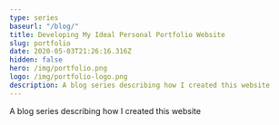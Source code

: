 ```yaml
---
type: series
baseurl: "/blog/"
title: Developing My Ideal Personal Portfolio Website
slug: portfolio
date: 2020-05-03T21:26:16.316Z
hidden: false
hero: /img/portfolio.png
logo: /img/portfolio-logo.png
description: A blog series describing how I created this website
---
```


A blog series describing how I created this website
